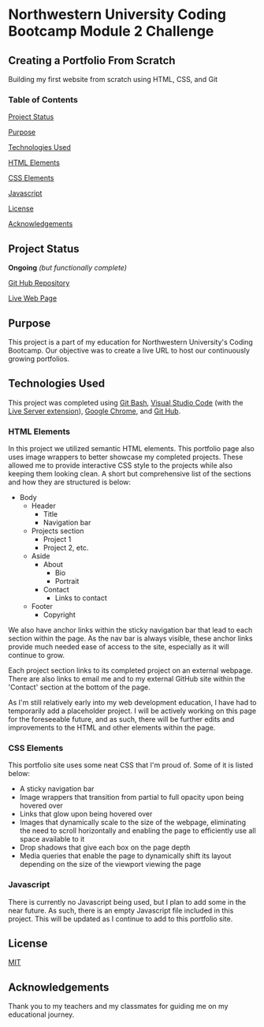 # Northwestern University Coding Bootcamp Module 2 Challenge

## Creating a Portfolio From Scratch

Building my first website from scratch using HTML, CSS, and Git

### Table of Contents

[Project Status](#project-status)

[Purpose](#purpose)

[Technologies Used](#technologies-used)

[HTML Elements](#html-elements)

[CSS Elements](#css-elements)

[Javascript](#javascript)

[License](#license)

[Acknowledgements](#acknowledgements)

## Project Status

**Ongoing**
*(but functionally complete)*

[Git Hub Repository](https://github.com/aaguimond/module02-challenge)

[Live Web Page](https://aaguimond.github.io/portfolio-module02-challenge/)

## Purpose

This project is a part of my education for Northwestern University's Coding Bootcamp. Our objective was to create a live URL to host our continuously growing portfolios.

## Technologies Used

This project was completed using [Git Bash](https://git-scm.com/about), [Visual Studio Code](https://code.visualstudio.com/) (with the [Live Server extension](https://marketplace.visualstudio.com/items?itemName=ritwickdey.LiveServer)), [Google Chrome](https://www.google.com/chrome/), and [Git Hub](https://github.com/).

### HTML Elements

In this project we utilized semantic HTML elements. This portfolio page also uses image wrappers to better showcase my completed projects. These allowed me to provide interactive CSS style to the projects while also keeping them looking clean. A short but comprehensive list of the sections and how they are structured is below:
* Body
    * Header
        * Title
        * Navigation bar
    * Projects section
        * Project 1
        * Project 2, etc.
    * Aside
        * About
            * Bio
            * Portrait
        * Contact
            * Links to contact
    * Footer
        * Copyright

We also have anchor links within the sticky navigation bar that lead to each section within the page. As the nav bar is always visible, these anchor links provide much needed ease of access to the site, especially as it will continue to grow.

Each project section links to its completed project on an external webpage. There are also links to email me and to my external GitHub site within the 'Contact' section at the bottom of the page.

As I'm still relatively early into my web development education, I have had to temporarily add a placeholder project. I will be actively working on this page for the foreseeable future, and as such, there will be further edits and improvements to the HTML and other elements within the page.

### CSS Elements

This portfolio site uses some neat CSS that I'm proud of. Some of it is listed below:
* A sticky navigation bar
* Image wrappers that transition from partial to full opacity upon being hovered over
* Links that glow upon being hovered over
* Images that dynamically scale to the size of the webpage, eliminating the need to scroll horizontally and enabling the page to efficiently use all space available to it
* Drop shadows that give each box on the page depth
* Media queries that enable the page to dynamically shift its layout depending on the size of the viewport viewing the page

### Javascript

There is currently no Javascript being used, but I plan to add some in the near future. As such, there is an empty Javascript file included in this project. This will be updated as I continue to add to this portfolio site.

## License

[MIT](https://opensource.org/license/mit)

## Acknowledgements

Thank you to my teachers and my classmates for guiding me on my educational journey.